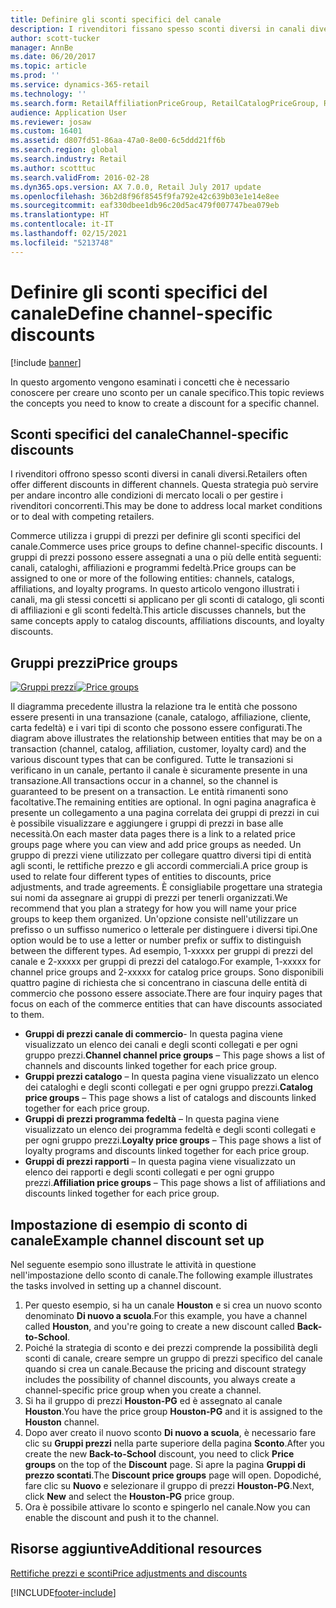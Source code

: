 ```yaml
---
title: Definire gli sconti specifici del canale
description: I rivenditori fissano spesso sconti diversi in canali diversi. In questo argomento vengono esaminati i concetti che è necessario conoscere per creare uno sconto per un canale specifico.
author: scott-tucker
manager: AnnBe
ms.date: 06/20/2017
ms.topic: article
ms.prod: ''
ms.service: dynamics-365-retail
ms.technology: ''
ms.search.form: RetailAffiliationPriceGroup, RetailCatalogPriceGroup, RetailChannelPriceGroup, RetailDiscountPriceGroup, RetailDiscountPricingWorkspace, RetailPeriodicDiscount, RetailStoreItemPriceList, RetailStoreTable
audience: Application User
ms.reviewer: josaw
ms.custom: 16401
ms.assetid: d807fd51-86aa-47a0-8e00-6c5ddd21ff6b
ms.search.region: global
ms.search.industry: Retail
ms.author: scotttuc
ms.search.validFrom: 2016-02-28
ms.dyn365.ops.version: AX 7.0.0, Retail July 2017 update
ms.openlocfilehash: 36b2d8f96f8545f9fa792e42c639b03e1e14e8ee
ms.sourcegitcommit: eaf330dbee1db96c20d5ac479f007747bea079eb
ms.translationtype: HT
ms.contentlocale: it-IT
ms.lasthandoff: 02/15/2021
ms.locfileid: "5213748"
---
```

# <a name="define-channel-specific-discounts"></a><span data-ttu-id="7ef9b-104">Definire gli sconti specifici del canale</span><span class="sxs-lookup"><span data-stu-id="7ef9b-104">Define channel-specific discounts</span></span>

[!include [banner](includes/banner.md)]

<span data-ttu-id="7ef9b-105">In questo argomento vengono esaminati i concetti che è necessario conoscere per creare uno sconto per un canale specifico.</span><span class="sxs-lookup"><span data-stu-id="7ef9b-105">This topic reviews the concepts you need to know to create a discount for a specific channel.</span></span>

## <a name="channel-specific-discounts"></a><span data-ttu-id="7ef9b-106">Sconti specifici del canale</span><span class="sxs-lookup"><span data-stu-id="7ef9b-106">Channel-specific discounts</span></span>

<span data-ttu-id="7ef9b-107">I rivenditori offrono spesso sconti diversi in canali diversi.</span><span class="sxs-lookup"><span data-stu-id="7ef9b-107">Retailers often offer different discounts in different channels.</span></span> <span data-ttu-id="7ef9b-108">Questa strategia può servire per andare incontro alle condizioni di mercato locali o per gestire i rivenditori concorrenti.</span><span class="sxs-lookup"><span data-stu-id="7ef9b-108">This may be done to address local market conditions or to deal with competing retailers.</span></span>

<span data-ttu-id="7ef9b-109">Commerce utilizza i gruppi di prezzi per definire gli sconti specifici del canale.</span><span class="sxs-lookup"><span data-stu-id="7ef9b-109">Commerce uses price groups to define channel-specific discounts.</span></span> <span data-ttu-id="7ef9b-110">I gruppi di prezzi possono essere assegnati a una o più delle entità seguenti: canali, cataloghi, affiliazioni e programmi fedeltà.</span><span class="sxs-lookup"><span data-stu-id="7ef9b-110">Price groups can be assigned to one or more of the following entities: channels, catalogs, affiliations, and loyalty programs.</span></span> <span data-ttu-id="7ef9b-111">In questo articolo vengono illustrati i canali, ma gli stessi concetti si applicano per gli sconti di catalogo, gli sconti di affiliazioni e gli sconti fedeltà.</span><span class="sxs-lookup"><span data-stu-id="7ef9b-111">This article discusses channels, but the same concepts apply to catalog discounts, affiliations discounts, and loyalty discounts.</span></span>

## <a name="price-groups"></a><span data-ttu-id="7ef9b-112">Gruppi prezzi</span><span class="sxs-lookup"><span data-stu-id="7ef9b-112">Price groups</span></span>

<span data-ttu-id="7ef9b-113">[![Gruppi prezzi](./media/price-groups-1024x608.png)](./media/price-groups.png)</span><span class="sxs-lookup"><span data-stu-id="7ef9b-113">[![Price groups](./media/price-groups-1024x608.png)](./media/price-groups.png)</span></span>

<span data-ttu-id="7ef9b-114">Il diagramma precedente illustra la relazione tra le entità che possono essere presenti in una transazione (canale, catalogo, affiliazione, cliente, carta fedeltà) e i vari tipi di sconto che possono essere configurati.</span><span class="sxs-lookup"><span data-stu-id="7ef9b-114">The diagram above illustrates the relationship between entities that may be on a transaction (channel, catalog, affiliation, customer, loyalty card) and the various discount types that can be configured.</span></span> <span data-ttu-id="7ef9b-115">Tutte le transazioni si verificano in un canale, pertanto il canale è sicuramente presente in una transazione.</span><span class="sxs-lookup"><span data-stu-id="7ef9b-115">All transactions occur in a channel, so the channel is guaranteed to be present on a transaction.</span></span> <span data-ttu-id="7ef9b-116">Le entità rimanenti sono facoltative.</span><span class="sxs-lookup"><span data-stu-id="7ef9b-116">The remaining entities are optional.</span></span> <span data-ttu-id="7ef9b-117">In ogni pagina anagrafica è presente un collegamento a una pagina correlata dei gruppi di prezzi in cui è possibile visualizzare e aggiungere i gruppi di prezzi in base alle necessità.</span><span class="sxs-lookup"><span data-stu-id="7ef9b-117">On each master data pages there is a link to a related price groups page where you can view and add price groups as needed.</span></span> <span data-ttu-id="7ef9b-118">Un gruppo di prezzi viene utilizzato per collegare quattro diversi tipi di entità agli sconti, le rettifiche prezzo e gli accordi commerciali.</span><span class="sxs-lookup"><span data-stu-id="7ef9b-118">A price group is used to relate four different types of entities to discounts, price adjustments, and trade agreements.</span></span> <span data-ttu-id="7ef9b-119">È consigliabile progettare una strategia sui nomi da assegnare ai gruppi di prezzi per tenerli organizzati.</span><span class="sxs-lookup"><span data-stu-id="7ef9b-119">We recommend that you plan a strategy for how you will name your price groups to keep them organized.</span></span> <span data-ttu-id="7ef9b-120">Un'opzione consiste nell'utilizzare un prefisso o un suffisso numerico o letterale per distinguere i diversi tipi.</span><span class="sxs-lookup"><span data-stu-id="7ef9b-120">One option would be to use a letter or number prefix or suffix to distinguish between the different types.</span></span> <span data-ttu-id="7ef9b-121">Ad esempio, 1-xxxxx per gruppi di prezzi del canale e 2-xxxxx per gruppi di prezzi del catalogo.</span><span class="sxs-lookup"><span data-stu-id="7ef9b-121">For example, 1-xxxxx for channel price groups and 2-xxxxx for catalog price groups.</span></span> <span data-ttu-id="7ef9b-122">Sono disponibili quattro pagine di richiesta che si concentrano in ciascuna delle entità di commercio che possono essere associate.</span><span class="sxs-lookup"><span data-stu-id="7ef9b-122">There are four inquiry pages that focus on each of the commerce entities that can have discounts associated to them.</span></span>

- <span data-ttu-id="7ef9b-123">**Gruppi di prezzi canale di commercio**- In questa pagina viene visualizzato un elenco dei canali e degli sconti collegati e per ogni gruppo prezzi.</span><span class="sxs-lookup"><span data-stu-id="7ef9b-123">**Channel channel price groups** – This page shows a list of channels and discounts linked together for each price group.</span></span>
- <span data-ttu-id="7ef9b-124">**Gruppi prezzi catalogo** – In questa pagina viene visualizzato un elenco dei cataloghi e degli sconti collegati e per ogni gruppo prezzi.</span><span class="sxs-lookup"><span data-stu-id="7ef9b-124">**Catalog price groups** – This page shows a list of catalogs and discounts linked together for each price group.</span></span>
- <span data-ttu-id="7ef9b-125">**Gruppi di prezzi programma fedeltà** – In questa pagina viene visualizzato un elenco dei programma fedeltà e degli sconti collegati e per ogni gruppo prezzi.</span><span class="sxs-lookup"><span data-stu-id="7ef9b-125">**Loyalty price groups** – This page shows a list of loyalty programs and discounts linked together for each price group.</span></span>
- <span data-ttu-id="7ef9b-126">**Gruppi di prezzi rapporti** – In questa pagina viene visualizzato un elenco dei rapporti e degli sconti collegati e per ogni gruppo prezzi.</span><span class="sxs-lookup"><span data-stu-id="7ef9b-126">**Affiliation price groups** – This page shows a list of affiliations and discounts linked together for each price group.</span></span>

## <a name="example-channel-discount-set-up"></a><span data-ttu-id="7ef9b-127">Impostazione di esempio di sconto di canale</span><span class="sxs-lookup"><span data-stu-id="7ef9b-127">Example channel discount set up</span></span>

<span data-ttu-id="7ef9b-128">Nel seguente esempio sono illustrate le attività in questione nell'impostazione dello sconto di canale.</span><span class="sxs-lookup"><span data-stu-id="7ef9b-128">The following example illustrates the tasks involved in setting up a channel discount.</span></span>

1. <span data-ttu-id="7ef9b-129">Per questo esempio, si ha un canale **Houston** e si crea un nuovo sconto denominato **Di nuovo a scuola**.</span><span class="sxs-lookup"><span data-stu-id="7ef9b-129">For this example, you have a channel called **Houston**, and you're going to create a new discount called **Back-to-School**.</span></span>
2. <span data-ttu-id="7ef9b-130">Poiché la strategia di sconto e dei prezzi comprende la possibilità degli sconti di canale, creare sempre un gruppo di prezzi specifico del canale quando si crea un canale.</span><span class="sxs-lookup"><span data-stu-id="7ef9b-130">Because the pricing and discount strategy includes the possibility of channel discounts, you always create a channel-specific price group when you create a channel.</span></span>
3. <span data-ttu-id="7ef9b-131">Si ha il gruppo di prezzi **Houston-PG** ed è assegnato al canale **Houston**.</span><span class="sxs-lookup"><span data-stu-id="7ef9b-131">You have the price group **Houston-PG** and it is assigned to the **Houston** channel.</span></span>
4. <span data-ttu-id="7ef9b-132">Dopo aver creato il nuovo sconto **Di nuovo a scuola**, è necessario fare clic su **Gruppi prezzi** nella parte superiore della pagina **Sconto**.</span><span class="sxs-lookup"><span data-stu-id="7ef9b-132">After you create the new **Back-to-School** discount, you need to click **Price groups** on the top of the **Discount** page.</span></span> <span data-ttu-id="7ef9b-133">Si apre la pagina **Gruppi di prezzo scontati**.</span><span class="sxs-lookup"><span data-stu-id="7ef9b-133">The **Discount price groups** page will open.</span></span> <span data-ttu-id="7ef9b-134">Dopodiché, fare clic su **Nuovo** e selezionare il gruppo di prezzi **Houston-PG**.</span><span class="sxs-lookup"><span data-stu-id="7ef9b-134">Next, click **New** and select the **Houston-PG** price group.</span></span>
5. <span data-ttu-id="7ef9b-135">Ora è possibile attivare lo sconto e spingerlo nel canale.</span><span class="sxs-lookup"><span data-stu-id="7ef9b-135">Now you can enable the discount and push it to the channel.</span></span>

## <a name="additional-resources"></a><span data-ttu-id="7ef9b-136">Risorse aggiuntive</span><span class="sxs-lookup"><span data-stu-id="7ef9b-136">Additional resources</span></span>

[<span data-ttu-id="7ef9b-137">Rettifiche prezzi e sconti</span><span class="sxs-lookup"><span data-stu-id="7ef9b-137">Price adjustments and discounts</span></span>](price-adjustments-discounts.md)


[!INCLUDE[footer-include](../includes/footer-banner.md)]